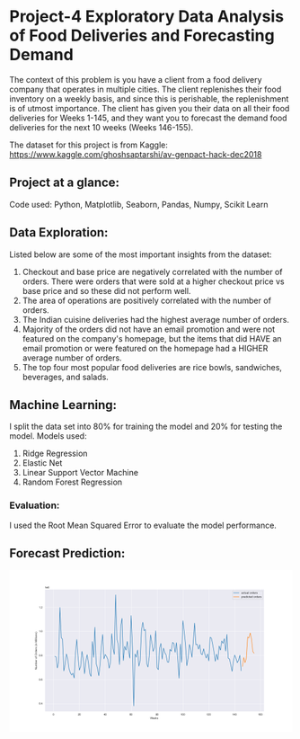 # Project-4 Exploratory Data Analysis of Food Deliveries and Forecasting Demand

The context of this problem is you have a client from a food delivery company that operates in multiple cities. The client replenishes their food inventory on a weekly basis, and since this is perishable, the replenishment is of utmost importance. The client has given you their data on all their food deliveries for Weeks 1-145, and they want you to forecast the demand food deliveries for the next 10 weeks (Weeks 146-155). 

The dataset for this project is from Kaggle: https://www.kaggle.com/ghoshsaptarshi/av-genpact-hack-dec2018

## Project at a glance:
Code used: Python, Matplotlib, Seaborn, Pandas, Numpy, Scikit Learn

## Data Exploration:
Listed below are some of the most important insights from the dataset:
1. Checkout and base price are negatively correlated with the number of orders. There were orders that were sold at a higher checkout price vs base price and so these did not perform well.
2. The area of operations are positively correlated with the number of orders.
3. The Indian cuisine deliveries had the highest average number of orders.
4. Majority of the orders did not have an email promotion and were not featured on the company's homepage, but the items that did HAVE an email promotion or were featured on the homepage had a HIGHER average number of orders.
5. The top four most popular food deliveries are rice bowls, sandwiches, beverages, and salads.

## Machine Learning:
I split the data set into 80% for training the model and 20% for testing the model.
Models used:
1. Ridge Regression
2. Elastic Net
3. Linear Support Vector Machine
4. Random Forest Regression

### Evaluation:
I used the Root Mean Squared Error to evaluate the model performance.

## Forecast Prediction:
![Image](https://github.com/rafationgson/Project-4/blob/master/Food-Delivery-Forecast.png)
